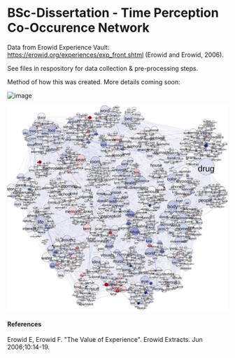 # BSc-Dissertation - Time Perception Co-Occurence Network

Data from Erowid Experience Vault: https://erowid.org/experiences/exp_front.shtml (Erowid and Erowid, 2006).  

See files in respository for data collection & pre-processing steps.

Method of how this was created. More details coming soon:

![image](https://user-images.githubusercontent.com/107996462/206631309-72456e73-12f9-4370-ac04-d76459e46af0.png)

![alt text](https://github.com/Akseli-Ilmanen/BSc-Dissertation/blob/main/Graph1.svg?raw=true)




<h4> References </h4>

Erowid E, Erowid F. "The Value of Experience". Erowid Extracts. Jun 2006;10:14-19.

